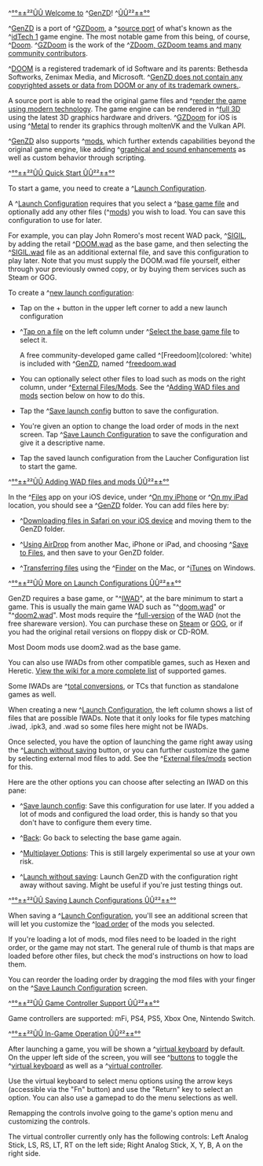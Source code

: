 ^[°°±±²²ÛÛ Welcome to](colored: 'cyan') ^[GenZD](colored: 'red')! ^[ÛÛ²²±±°°](colored: 'cyan')

^[GenZD](colored: 'white') is a port of ^[GZDoom](colored: 'white'), a ^[source port](colored: 'orange') of what's known as the ^[idTech 1](colored: 'white') game engine. The most notable game from this being, of course, ^[Doom](colored: 'red'). ^[GZDoom](colored: 'white') is the work of the ^[ZDoom, GZDoom teams and many community contributors](colored: 'orange').

^[DOOM](colored: 'white') is a registered trademark of id Software and its parents: Bethesda Softworks, Zenimax Media, and Microsoft. ^[GenZD does not contain any copyrighted assets or data from DOOM or any of its trademark owners.](colored: 'white').

A source port is able to read the original game files and ^[render the game using modern technology](colored: 'white'). The game engine can be rendered in ^[full 3D](colored: 'white') using the latest 3D graphics hardware and drivers. ^[GZDoom](colored: 'white') for iOS is using ^[Metal](colored: 'blue') to render its graphics through moltenVK and the Vulkan API.

^[GenZD](colored: 'white') also supports ^[mods](colored: 'orange'), which further extends capabilities beyond the original game engine, like adding ^[graphical and sound enhancements](colored: 'white') as well as custom behavior through scripting. 

^[°°±±²²ÛÛ  Quick Start ÛÛ²²±±°°](colored: 'cyan')

To start a game, you need to create a ^[Launch Configuration](colored: 'white').

A ^[Launch Configuration](colored: 'white') requires that you select a ^[base game file](colored: 'white') and optionally add any other files (^[mods](colored: 'white')) you wish to load. You can save this configuration to use for later.

For example, you can play John Romero's most recent WAD pack, ^[SIGIL](colored: 'white'), by adding the retail ^[DOOM.wad](colored: 'white') as the base game, and then selecting the ^[SIGIL.wad](colored: 'white') file as an additional external file, and save this configuration to play later. Note that you must supply the DOOM.wad file yourself, either through your previously owned copy, or by buying them services such as Steam or GOG.

To create a ^[new launch configuration](colored: 'white'):

* Tap on the + button in the upper left corner to add a new launch configuration

* ^[Tap on a file](colored: 'white') on the left column under ^[Select the base game file](colored: 'yellow') to select it.

  A free community-developed game called ^[Freedoom](colored: 'white) is included with ^[GenZD](colored: 'red'), named ^[freedoom.wad](colored: 'yellow')

* You can optionally select other files to load such as mods on the right column, under ^[External Files/Mods](colored: 'yellow'). See the ^[Adding WAD files and mods](colored: 'cyan') section below on how to do this.

* Tap the ^[Save launch config](colored: 'yellow') button to save the configuration.

* You're given an option to change the load order of mods in the next screen. Tap ^[Save Launch Configuration](colored: 'yellow') to save the configuration and give it a descriptive name.
 
* Tap the saved launch configuration from the Laucher Configuration list to start the game.

^[°°±±²²ÛÛ Adding WAD files and mods ÛÛ²²±±°°](colored: 'cyan')

In the ^[Files](colored: 'yellow') app on your iOS device, under ^[On my iPhone](colored: 'yellow') or ^[On my iPad](colored: 'yellow') location, you should see a ^[GenZD](colored: 'yellow') folder. You can add files here by:

- ^[Downloading files in Safari on your iOS device](colored: 'white') and moving them to the GenZD folder.

- ^[Using AirDrop](colored: 'white') from another Mac, iPhone or iPad, and choosing ^[Save to Files](colored: 'yellow'), and then save to your GenZD folder.

- ^[Transferring files](colored: 'white') using the ^[Finder](colored: 'yellow') on the Mac, or ^[iTunes](colored: 'yellow') on Windows.

^[°°±±²²ÛÛ More on Launch Configurations ÛÛ²²±±°°](colored: 'cyan')

GenZD requires a base game, or "^[IWAD](colored: 'white')", at the bare minimum to start a game. This is usually the main game WAD such as "^[doom.wad](colored: 'white')" or "^[doom2.wad](colored: 'white')". Most mods require the ^[full-version](colored: 'white') of the WAD (not the free shareware version). You can purchase these on [Steam](https://steampowered.com) or [GOG](https://gog.com), or if you had the original retail versions on floppy disk or CD-ROM.

Most Doom mods use doom2.wad as the base game.

You can also use IWADs from other compatible games, such as Hexen and Heretic. [View the wiki for a more complete list](https://zdoom.org/wiki/IWAD) of supported games.

Some IWADs are ^[total conversions](colored: 'white'), or TCs that function as standalone games as well.

When creating a new ^[Launch Configuration](colored: 'white'), the left column shows a list of files that are possible IWADs. Note that it only looks for file types matching .iwad, .ipk3, and .wad so some files here might not be IWADs.

Once selected, you have the option of launching the game right away using the ^[Launch without saving](colored: 'yellow') button, or you can further customize the game by selecting external mod files to add. See the ^[External files/mods](colored: 'yellow') section for this.

Here are the other options you can choose after selecting an IWAD on this pane:

- ^[Save launch config](colored: 'yellow'): Save this configuration for use later. If you added a lot of mods and configured the load order, this is handy so that you don't have to configure them every time.

- ^[Back](colored: 'yellow'): Go back to selecting the base game again.

- ^[Multiplayer Options](colored: 'yellow'): This is still largely experimental so use at your own risk.

- ^[Launch without saving](colored: 'yellow'): Launch GenZD with the configuration right away without saving. Might be useful if you're just testing things out.
 
^[°°±±²²ÛÛ Saving Launch Configurations ÛÛ²²±±°°](colored: 'cyan')

When saving a ^[Launch Configuration](colored: 'white'), you'll see an additional screen that will let you customize the ^[load order](colored: 'white') of the mods you selected.

If you're loading a lot of mods, mod files need to be loaded in the right order, or the game may not start. The general rule of thumb is that maps are loaded before other files, but check the mod's instructions on how to load them.

You can reorder the loading order by dragging the mod files with your finger on the ^[Save Launch Configuration](colored: 'yellow') screen.

^[°°±±²²ÛÛ Game Controller Support ÛÛ²²±±°°](colored: 'cyan')

Game controllers are supported: mFi, PS4, PS5, Xbox One, Nintendo Switch.

^[°°±±²²ÛÛ In-Game Operation ÛÛ²²±±°°](colored: 'cyan')

After launching a game, you will be shown a ^[virtual keyboard](colored: 'yellow') by default. On the upper left side of the screen, you will see ^[buttons](colored: 'white') to toggle the ^[virtual keyboard](colored: 'yellow') as well as a ^[virtual controller](colored: 'yellow').

Use the virtual keyboard to select menu options using the arrow keys (accessible via the "Fn" button) and use the "Return" key to select an option. You can also use a gamepad to do the menu selections as well.

Remapping the controls involve going to the game's option menu and customizing the controls.

The virtual controller currently only has the following controls: Left Analog Stick, LS, RS, LT, RT on the left side; Right Analog Stick, X, Y, B, A on the right side.
